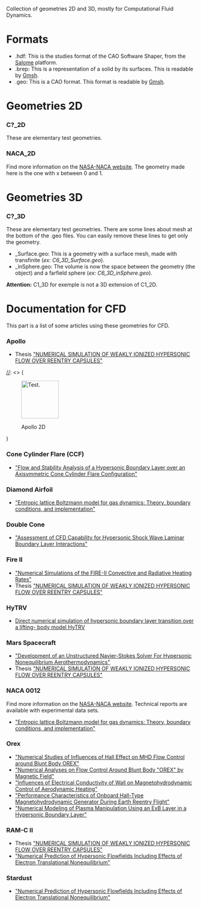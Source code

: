 Collection of geometries 2D and 3D, mostly for Computational Fluid Dynamics.

# Formats
* .hdf: This is the studies format of the CAO Software Shaper, from the [Salome](https://docs.salome-platform.org/latest/main/index.html) platform.
* .brep: This is a representation of a solid by its surfaces. This is readable by [Gmsh](https://gmsh.info/).
* .geo: This is a CAO format. This format is readable by [Gmsh](https://gmsh.info/).

# Geometries 2D

### C?_2D
These are elementary test geometries.

### NACA_2D
Find more information on the [NASA-NACA website](https://turbmodels.larc.nasa.gov/naca0012_val.html). The geometry made here is the one with x between 0 and 1.

# Geometries 3D

### C?_3D
These are elementary test geometries. There are some lines about mesh at the bottom of the .geo files. You can easily remove these lines to get only the geometry.

* _Surface.geo: This is a geometry with a surface mesh, made with transfinite (_ex: C6_3D_Surface.geo_).
* _inSphere.geo: The volume is now the space between the geometry (the object) and a farfield sphere (_ex: C6_3D_inSphere.geo_).

**Attention:** C1_3D for exemple is not a 3D extension of C1_2D.


# Documentation for CFD
This part is a list of some articles using these geometries for CFD.

### Apollo
* Thesis ["NUMERICAL SIMULATION OF
  WEAKLY IONIZED HYPERSONIC
  FLOW OVER REENTRY CAPSULES"](https://web.archive.org/web/20170809050846id_/http://ngpdlab.engin.umich.edu/files/papers/Scalabrin.pdf)

[//]: <> (<img src="./img/Apollo_2D.png" alt="Test" style="height: 50px; width:50px;"/>)

[//]: <> (<figure>
  <img
  src="./img/Apollo_2D.png"
  alt="Test."
  style="height: 100px; width:100px;" >
  <figcaption>Apollo 2D</figcaption>
</figure>)

### Cone Cylinder Flare (CCF)
* ["Flow and Stability Analysis of a Hypersonic Boundary Layer over an Axisymmetric Cone Cylinder Flare Configuration"](https://arc.aiaa.org/doi/abs/10.2514/6.2019-2115)

### Diamond Airfoil
* ["Entropic
  lattice Boltzmann model for gas dynamics: Theory,
  boundary conditions, and implementation"](https://journals.aps.org/pre/abstract/10.1103/PhysRevE.93.063302)

### Double Cone
* ["Assessment of CFD Capability for Hypersonic Shock
  Wave Laminar Boundary Layer Interactions"](https://www.mdpi.com/2226-4310/4/2/25)

### Fire II
* ["Numerical Simulations of the FIRE-II Convective and
  Radiative Heating Rates"](https://arc.aiaa.org/doi/abs/10.2514/6.2007-4044)
* Thesis ["NUMERICAL SIMULATION OF
    WEAKLY IONIZED HYPERSONIC
    FLOW OVER REENTRY CAPSULES"](https://web.archive.org/web/20170809050846id_/http://ngpdlab.engin.umich.edu/files/papers/Scalabrin.pdf)

### HyTRV
* [Direct numerical simulation of hypersonic
  boundary layer transition over a lifting-
  body model HyTRV](https://link.springer.com/content/pdf/10.1186/s42774-021-00082-x.pdf?pdf=button%20sticky)

### Mars Spacecraft
* ["Development of an Unstructured Navier-Stokes Solver
  For Hypersonic Nonequilibrium Aerothermodynamics"](https://arc.aiaa.org/doi/abs/10.2514/6.2005-5203)
* Thesis ["NUMERICAL SIMULATION OF
  WEAKLY IONIZED HYPERSONIC
  FLOW OVER REENTRY CAPSULES"](https://web.archive.org/web/20170809050846id_/http://ngpdlab.engin.umich.edu/files/papers/Scalabrin.pdf)

### NACA 0012
Find more information on the [NASA-NACA website](https://turbmodels.larc.nasa.gov/naca0012_val.html).
Technical reports are available with experimental data sets.
* ["Entropic
  lattice Boltzmann model for gas dynamics: Theory,
  boundary conditions, and implementation"](https://journals.aps.org/pre/abstract/10.1103/PhysRevE.93.063302)

### Orex
* ["Numerical Studies of Influences of Hall Effect on MHD Flow
  Control around Blunt Body OREX"](https://arc.aiaa.org/doi/abs/10.2514/6.2004-2561)
* ["Numerical Analyses on Flow Control Around Blunt Body "OREX" by Magnetic Field"](https://arc.aiaa.org/doi/abs/10.2514/6.2003-3760)
* ["Influences of Electrical Conductivity of Wall on
  Magnetohydrodynamic Control of Aerodynamic Heating"](https://arc.aiaa.org/doi/abs/10.2514/1.13770?journalCode=jsr)
* ["Performance Characteristics of Onboard Hall-Type
  Magnetohydrodynamic Generator
  During Earth Reentry Flight"](https://arc.aiaa.org/doi/abs/10.2514/1.B35364)
* ["Numerical Modeling of Plasma Manipulation Using an
  ExB Layer in a Hypersonic Boundary Layer"](https://arc.aiaa.org/doi/abs/10.2514/6.2009-3732)

### RAM-C II
* Thesis ["NUMERICAL SIMULATION OF
  WEAKLY IONIZED HYPERSONIC
  FLOW OVER REENTRY CAPSULES"](https://web.archive.org/web/20170809050846id_/http://ngpdlab.engin.umich.edu/files/papers/Scalabrin.pdf)
* ["Numerical Prediction of Hypersonic Flowfields Including Effects
  of Electron Translational Nonequilibrium"](https://arc.aiaa.org/doi/10.2514/1.T3963)

### Stardust
* ["Numerical Prediction of Hypersonic Flowfields Including Effects
  of Electron Translational Nonequilibrium"](https://arc.aiaa.org/doi/10.2514/1.T3963)

